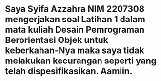 # Saya Syifa Azzahra NIM 2207308 mengerjakan soal Latihan 1 dalam mata kuliah Desain Pemrograman Berorientasi Objek untuk keberkahan-Nya maka saya tidak melakukan kecurangan seperti yang telah dispesifikasikan. Aamiin.